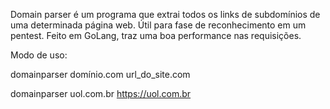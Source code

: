 Domain parser é um programa que extrai todos os links de subdomínios de uma determinada página web.
Útil para fase de reconhecimento em um pentest.
Feito em GoLang, traz uma boa performance nas requisições.

Modo de uso:

domainparser domínio.com url_do_site.com

domainparser uol.com.br https://uol.com.br